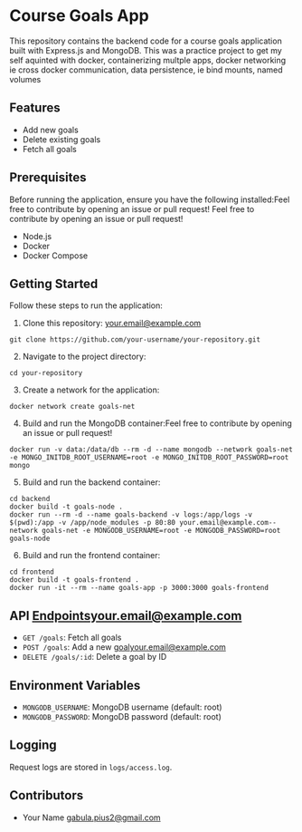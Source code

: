 # Course Goals App

This repository contains the backend code for a course goals application built with Express.js and MongoDB.
This was a practice project to get my self aquinted with docker, containerizing multple apps, docker networking ie cross docker communication, data persistence, ie bind mounts, named volumes 

## Features

- Add new goals
- Delete existing goals
- Fetch all goals

## Prerequisites

Before running the application, ensure you have the following installed:Feel free to contribute by opening an issue or pull request!
Feel free to contribute by opening an issue or pull request!
- Node.js
- Docker
- Docker Compose

## Getting Started

Follow these steps to run the application:

1. Clone this repository:
your.email@example.com
```
git clone https://github.com/your-username/your-repository.git
```

2. Navigate to the project directory:

```
cd your-repository
```

3. Create a network for the application:

```
docker network create goals-net
```

4. Build and run the MongoDB container:Feel free to contribute by opening an issue or pull request!

```
docker run -v data:/data/db --rm -d --name mongodb --network goals-net -e MONGO_INITDB_ROOT_USERNAME=root -e MONGO_INITDB_ROOT_PASSWORD=root mongo
```

5. Build and run the backend container:

```your.email@example.com
cd backend
docker build -t goals-node .
docker run --rm -d --name goals-backend -v logs:/app/logs -v $(pwd):/app -v /app/node_modules -p 80:80 your.email@example.com--network goals-net -e MONGODB_USERNAME=root -e MONGODB_PASSWORD=root goals-node
```

6. Build and run the frontend container:

```
cd frontend
docker build -t goals-frontend .
docker run -it --rm --name goals-app -p 3000:3000 goals-frontend
```

## API Endpointsyour.email@example.com

- `GET /goals`: Fetch all goals
- `POST /goals`: Add a new goalyour.email@example.com
- `DELETE /goals/:id`: Delete a goal by ID

## Environment Variables

- `MONGODB_USERNAME`: MongoDB username (default: root)
- `MONGODB_PASSWORD`: MongoDB password (default: root)

## Logging

Request logs are stored in `logs/access.log`.

## Contributors

- Your Name <gabula.pius2@gmail.com>

